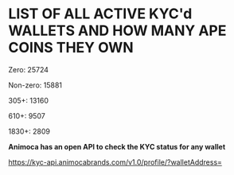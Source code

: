 # LIST OF ALL ACTIVE KYC'd WALLETS AND HOW MANY APE COINS THEY OWN

Zero: 25724

Non-zero: 15881

305+: 13160

610+: 9507

1830+: 2809

**Animoca has an open API to check the KYC status for any wallet**

https://kyc-api.animocabrands.com/v1.0/profile/?walletAddress=